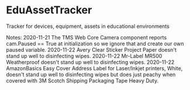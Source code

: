 # EduAssetTracker
Tracker for devices, equipment, assets in educational environments

Notes:
  2020-11-21 The TMS Web Core Camera component reports cam.Paused == True at
   initialization so we ignore that and create our own paused variable.
  2020-11-22 Avery Clear Sticker Project Paper doesn't stand up well to 
   disinfecting wipes.
  2020-11-22 Mr-Label MR500 Weatherproof doesn't stand up well to disinfecting
   wipes.
  2020-11-22 AmazonBasics Easy Cover Address Label for Laser/Inkjet printers,
   White, doesn't stand up well to disinfecting wipes but does just peachy
   when covered with 3M Scotch Shipping Packaging Tape Heavy Duty.
